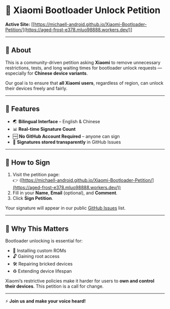 # 📢 Xiaomi Bootloader Unlock Petition

**Active Site:** [[https://michaell-android.github.io/Xiaomi-Bootloader-Petition/](https://aged-frost-e378.mluo98888.workers.dev/)]

---

## 📝 About
This is a community-driven petition asking **Xiaomi** to remove unnecessary restrictions, tests, and long waiting times for bootloader unlock requests — especially for **Chinese device variants**.

Our goal is to ensure that **all Xiaomi users**, regardless of region, can unlock their devices freely and fairly.

---

## 🌟 Features
- 🌏 **Bilingual Interface** – English & Chinese  
- 📊 **Real-time Signature Count**  
- 🆓 **No GitHub Account Required** – anyone can sign  
- 📂 **Signatures stored transparently** in GitHub Issues

---

## 🚀 How to Sign
1. Visit the petition page:  
   👉 ([https://michaell-android.github.io/Xiaomi-Bootloader-Petition/](https://aged-frost-e378.mluo98888.workers.dev/))
2. Fill in your **Name**, **Email** (optional), and **Comment**.
3. Click **Sign Petition**.

Your signature will appear in our public [GitHub Issues](../../issues) list.

---

## 📣 Why This Matters
Bootloader unlocking is essential for:  
- 📱 Installing custom ROMs  
- 🔓 Gaining root access  
- 🛠 Repairing bricked devices  
- ♻ Extending device lifespan  

Xiaomi’s restrictive policies make it harder for users to **own and control their devices**. This petition is a call for change.

---

⚡ **Join us and make your voice heard!**
